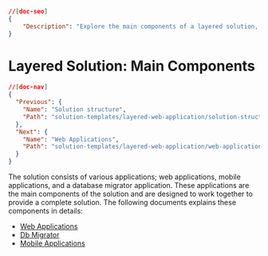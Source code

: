 ```json
//[doc-seo]
{
    "Description": "Explore the main components of a layered solution, including web, mobile applications, and a database migrator, for seamless integration."
}
```

# Layered Solution: Main Components

````json
//[doc-nav]
{
  "Previous": {
    "Name": "Solution structure",
    "Path": "solution-templates/layered-web-application/solution-structure"
  },
  "Next": {
    "Name": "Web Applications",
    "Path": "solution-templates/layered-web-application/web-applications"
  }
}
````

The solution consists of various applications; web applications, mobile applications, and a database migrator application. These applications are the main components of the solution and are designed to work together to provide a complete solution. The following documents explains these components in details:

* [Web Applications](web-applications.md)
* [Db Migrator](db-migrator.md)
* [Mobile Applications](mobile-applications.md)
